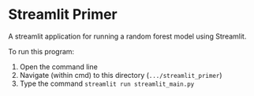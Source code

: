 # Streamlit Primer

A streamlit application for running a random forest model using Streamlit.

To run this program:
1.  Open the command line
2.  Navigate (within cmd) to this directory (`.../streamlit_primer`)
3.  Type the command `streamlit run streamlit_main.py`
